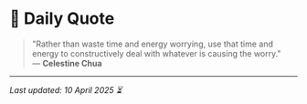 # 📜 Daily Quote

> "Rather than waste time and energy worrying, use that time and energy to constructively deal with whatever is causing the worry."  
> — **Celestine Chua**

---

_Last updated: 10 April 2025 ⏳_
